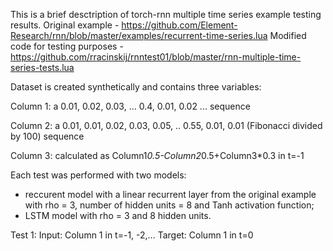 This is a brief desctription of torch-rnn multiple time series example testing results.
Original example - https://github.com/Element-Research/rnn/blob/master/examples/recurrent-time-series.lua
Modified code for testing purposes - https://github.com/rracinskij/rnntest01/blob/master/rnn-multiple-time-series-tests.lua

Dataset is created synthetically and contains three variables:

Column 1: a 0.01, 0.02, 0.03, ... 0.4, 0.01, 0.02 ... sequence

Column 2: a 0.01, 0.01, 0.02, 0.03, 0.05, .. 0.55, 0.01, 0.01 (Fibonacci divided by 100) sequence

Column 3: calculated as Column1*0.5-Column2*0.5+Column3*0.3 in t=-1

Each test was performed with two models:
- reccurent model with a linear recurrent layer from the original example with rho = 3, number of hidden units = 8 and Tanh activation function;
- LSTM model with rho = 3 and 8 hidden units.

Test 1:
Input: Column 1 in t=-1, -2,...
Target: Column 1 in t=0


